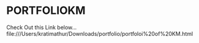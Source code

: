 # PORTFOLIOKM
Check Out this Link below...
file:///Users/kratimathur/Downloads/portfolio/portfoloi%20of%20KM.html
